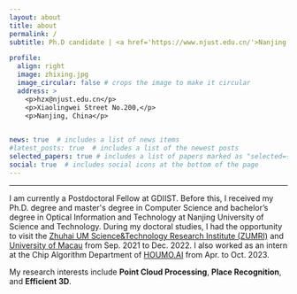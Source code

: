 ```yaml
---
layout: about
title: about
permalink: /
subtitle: Ph.D candidate | <a href='https://www.njust.edu.cn/'>Nanjing University of Science and Technology</a>, China.

profile:
  align: right
  image: zhixing.jpg
  image_circular: false # crops the image to make it circular
  address: >
    <p>hzx@njust.edu.cn</p>
    <p>Xiaolingwei Street No.200,</p>
    <p>Nanjing, China</p>
   

news: true  # includes a list of news items
#latest_posts: true  # includes a list of the newest posts
selected_papers: true # includes a list of papers marked as "selected={true}"
social: true  # includes social icons at the bottom of the page
---
```


***

I am currently a Postdoctoral Fellow at GDIIST. Before this, I received my Ph.D. degree and master's degree in Computer Science and bachelor’s degree in Optical Information and Technology at Nanjing University of Science and Technology. During my doctoral studies, I had the opportunity to visit the [Zhuhai UM Science&Technology Research Institute (ZUMRI)](http://zumri.cn/) and [University of Macau](https://www.um.edu.mo/) from Sep. 2021 to Dec. 2022. I also worked as an intern at the Chip Algorithm Department of [HOUMO.AI](https://www.houmoai.com/) from Apr. to Oct. 2023.

My research interests include **Point Cloud Processing**, **Place Recognition**, and **Efficient 3D**.



